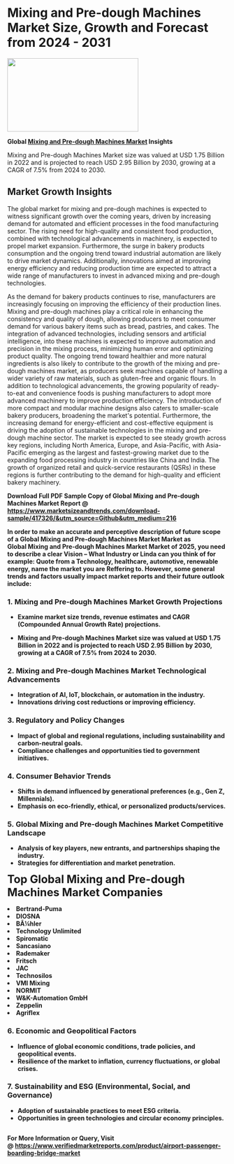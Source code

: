 <H1>Mixing and Pre-dough Machines Market Size, Growth and Forecast from 2024 - 2031</H1><img class="aligncenter size-medium wp-image-584254" src="https://thirdeyenews.in/wp-content/uploads/2024/09/Global-Market-Research-300x168.jpeg" alt="" width="300" height="168" /><p><strong>Global&nbsp;<a href="https://www.marketsizeandtrends.com/download-sample/417326/&amp;utm_source=Github&utm_medium=216">Mixing and Pre-dough Machines Market</a> Insights</strong></p><p>Mixing and Pre-dough Machines Market size was valued at USD 1.75 Billion in 2022 and is projected to reach USD 2.95 Billion by 2030, growing at a CAGR of 7.5% from 2024 to 2030.</p><p><h2>Market Growth Insights</h2> <p>The global market for mixing and pre-dough machines is expected to witness significant growth over the coming years, driven by increasing demand for automated and efficient processes in the food manufacturing sector. The rising need for high-quality and consistent food production, combined with technological advancements in machinery, is expected to propel market expansion. Furthermore, the surge in bakery products consumption and the ongoing trend toward industrial automation are likely to drive market dynamics. Additionally, innovations aimed at improving energy efficiency and reducing production time are expected to attract a wide range of manufacturers to invest in advanced mixing and pre-dough technologies.</p> <p><strong></strong></p> <p>As the demand for bakery products continues to rise, manufacturers are increasingly focusing on improving the efficiency of their production lines. Mixing and pre-dough machines play a critical role in enhancing the consistency and quality of dough, allowing producers to meet consumer demand for various bakery items such as bread, pastries, and cakes. The integration of advanced technologies, including sensors and artificial intelligence, into these machines is expected to improve automation and precision in the mixing process, minimizing human error and optimizing product quality. The ongoing trend toward healthier and more natural ingredients is also likely to contribute to the growth of the mixing and pre-dough machines market, as producers seek machines capable of handling a wider variety of raw materials, such as gluten-free and organic flours. In addition to technological advancements, the growing popularity of ready-to-eat and convenience foods is pushing manufacturers to adopt more advanced machinery to improve production efficiency. The introduction of more compact and modular machine designs also caters to smaller-scale bakery producers, broadening the market's potential. Furthermore, the increasing demand for energy-efficient and cost-effective equipment is driving the adoption of sustainable technologies in the mixing and pre-dough machine sector. The market is expected to see steady growth across key regions, including North America, Europe, and Asia-Pacific, with Asia-Pacific emerging as the largest and fastest-growing market due to the expanding food processing industry in countries like China and India. The growth of organized retail and quick-service restaurants (QSRs) in these regions is further contributing to the demand for high-quality and efficient bakery machinery. <p><strong></p><p><span class=""><strong>Download Full PDF Sample Copy of Global Mixing and Pre-dough Machines Market Report</strong> @ <a href="https://www.marketsizeandtrends.com/download-sample/417326/&amp;utm_source=Github&utm_medium=216" target="_blank">https://www.marketsizeandtrends.com/download-sample/417326/&amp;utm_source=Github&utm_medium=216</a></span></p><p>In order to make an accurate and perceptive description of future scope of a Global&nbsp;Mixing and Pre-dough Machines Market Market as Global&nbsp;Mixing and Pre-dough Machines Market Market of 2025, you need to describe a clear Vision &ndash; What Industry or Linda can you think of for example: Quote from a Technology, healthcare, automotive, renewable energy, name the market you are Reffering to. However, some general trends and factors usually impact market reports and their future outlook include:</p><h3>1.&nbsp;<strong>Mixing and Pre-dough Machines Market Growth Projections</strong></h3><ul><li>Examine market size trends, revenue estimates and CAGR (Compounded Annual Growth Rate) projections.</li><li><p>Mixing and Pre-dough Machines Market size was valued at USD 1.75 Billion in 2022 and is projected to reach USD 2.95 Billion by 2030, growing at a CAGR of 7.5% from 2024 to 2030.</p></li></ul><h3>2.&nbsp;<strong>Mixing and Pre-dough Machines Market Technological Advancements</strong></h3><ul><li>Integration of AI, IoT, blockchain, or automation in the industry.</li><li>Innovations driving cost reductions or improving efficiency.</li></ul><h3>3.&nbsp;<strong>Regulatory and Policy Changes</strong></h3><ul><li>Impact of global and regional regulations, including sustainability and carbon-neutral goals.</li><li>Compliance challenges and opportunities tied to government initiatives.</li></ul><h3>4.&nbsp;<strong>Consumer Behavior Trends</strong></h3><ul><li>Shifts in demand influenced by generational preferences (e.g., Gen Z, Millennials).</li><li>Emphasis on eco-friendly, ethical, or personalized products/services.</li></ul><h3>5.&nbsp;<strong>Global Mixing and Pre-dough Machines Market Competitive Landscape</strong></h3><ul><li>Analysis of key players, new entrants, and partnerships shaping the industry.</li><li>Strategies for differentiation and market penetration.</li></ul><p data-pm-slice="1 1 []"><span style="color: inherit; font-family: inherit; font-size: 25px;">Top Global Mixing and Pre-dough Machines Market Companies</span></p><div class="" data-test-id=""><p><li>Bertrand-Puma</li><li> DIOSNA</li><li> BÃ¼hler</li><li> Technology Unlimited</li><li> Spiromatic</li><li> Sancasiano</li><li> Rademaker</li><li> Fritsch</li><li> JAC</li><li> Technosilos</li><li> VMI Mixing</li><li> NORMIT</li><li> W&K-Automation GmbH</li><li> Zeppelin</li><li> Agriflex</li></p></div><h3>6.&nbsp;<strong>Economic and Geopolitical Factors</strong></h3><ul><li>Influence of global economic conditions, trade policies, and geopolitical events.</li><li>Resilience of the market to inflation, currency fluctuations, or global crises.</li></ul><h3>7.&nbsp;<strong>Sustainability and ESG (Environmental, Social, and Governance)</strong></h3><ul><li>Adoption of sustainable practices to meet ESG criteria.</li><li>Opportunities in green technologies and circular economy principles.</li></ul><h2><strong style="font-size: 14px;">For More Information or Query, Visit @&nbsp;</strong><a style="background-color: #ffffff; font-size: 14px;" href="https://www.marketsizeandtrends.com/report/mixing-and-pre-dough-machines-market/" target="_blank">https://www.verifiedmarketreports.com/product/airport-passenger-boarding-bridge-market</a></h2>
